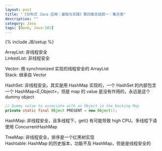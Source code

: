```yaml
---
layout: post
title: "《分布式 Java 应用：基础与实践》第四章总结其一：集合类"
description: ""
category: Java
tags: [Book, Java-101]
---
```

{% include JB/setup %}

ArrayList: 非线程安全  
LinkedList: 非线程安全
  
Vector: 用 synchronized 实现的线程安全的 ArrayList  
Stack: 继承自 Vector  

HashSet: 非线程安全。其实是用 HashMap 实现的，一个 HashSet<E> 的内部包含一个 HashMap<E,Object>，但是 map 的 value 是没有作用的，永远是这个 dummy object

```java
// Dummy value to associate with an Object in the backing Map
private static final Object PRESENT = new Object(); 
```

HashMap: 非线程安全，且多线程下，get() 有可能导致 high CPU。多线程下请使用 ConcurrentHashMap  
  
TreeMap: 非线程安全，排序是一个红黑树实现  
Hashtable: HashMap 的历史版本，功能不及 HashMap，但是是线程安全的  
